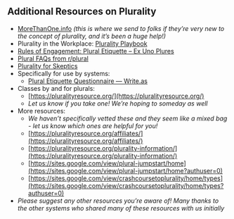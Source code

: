 ## Additional Resources on Plurality

* [MoreThanOne.info](https://morethanone.info/#) *(this is where we send to folks if they’re very new to the concept of plurality, and it’s been a huge help!)*
* Plurality in the Workplace: [Plurality Playbook](https://www.pluralpride.com/playbook)
* [Rules of Engagement: Plural Etiquette – Ex Uno Plures](https://www.exunoplures.org/main/articles/rules/)
* [Plural FAQs from r/plural](https://www.reddit.com/r/plural/wiki/faqs/)
* [Plurality for Skeptics](https://www.exunoplures.org/main/articles/skeptics/)
* Specifically for use by systems: 
    * [Plural Etiquette Questionnaire — Write.as](https://write.as/i9kkgvg5hp70gauw.md)
* Classes by and for plurals: 
    * [https://pluralityresource.org/](https://pluralityresource.org/)
    * *Let us know if you take one! We’re hoping to someday as well*
* More resources: 
    * *We haven’t specifically vetted these and they seem like a mixed bag - let us know which ones are helpful for you!*
    * [https://pluralityresource.org/affiliates/](https://pluralityresource.org/affiliates/)
    * [https://pluralityresource.org/plurality-information/](https://pluralityresource.org/plurality-information/)
    * [https://sites.google.com/view/plural-jumpstart/home](https://sites.google.com/view/plural-jumpstart/home?authuser=0)
    * [https://sites.google.com/view/crashcoursetoplurality/home/types](https://sites.google.com/view/crashcoursetoplurality/home/types?authuser=0)
* *Please suggest any other resources you’re aware of! Many thanks to the other systems who shared many of these resources with us initially*
